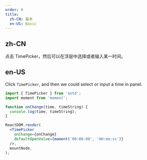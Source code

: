 ```yaml
---
order: 0
title:
  zh-CN: 基本
  en-US: Basic
---
```


## zh-CN

点击 TimePicker，然后可以在浮层中选择或者输入某一时间。

## en-US

Click `TimePicker`, and then we could select or input a time in panel.

```jsx
import { TimePicker } from 'antd';
import moment from 'moment';

function onChange(time, timeString) {
  console.log(time, timeString);
}

ReactDOM.render(
  <TimePicker
    onChange={onChange}
    defaultOpenValue={moment('00:00:00', 'HH:mm:ss')}
  />,
  mountNode,
);
```
